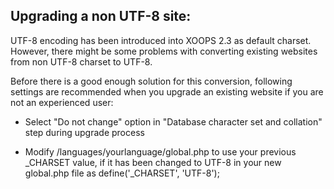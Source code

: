 ## Upgrading a non UTF-8 site:

UTF-8 encoding has been introduced into XOOPS 2.3 as default charset. However, there might be some problems with converting existing websites from non UTF-8 charset to UTF-8.

Before there is a good enough solution for this conversion, following settings are recommended when you upgrade an existing website if you are not an experienced user:

- Select "Do not change" option in "Database character set and collation" step during upgrade process

- Modify /languages/yourlanguage/global.php to use your previous _CHARSET value, if it has been changed to UTF-8 in your new global.php file as
define('_CHARSET', 'UTF-8');

